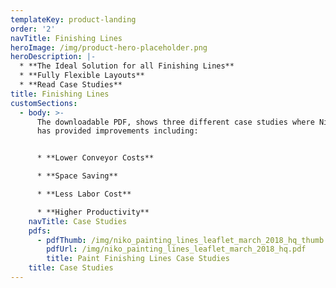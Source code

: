 ```yaml
---
templateKey: product-landing
order: '2'
navTitle: Finishing Lines
heroImage: /img/product-hero-placeholder.png
heroDescription: |-
  * **The Ideal Solution for all Finishing Lines**
  * **Fully Flexible Layouts**
  * **Read Case Studies**
title: Finishing Lines
customSections:
  - body: >-
      The downloadable PDF, shows three different case studies where NikoTrack
      has provided improvements including:


      * **Lower Conveyor Costs**

      * **Space Saving**

      * **Less Labor Cost**

      * **Higher Productivity**
    navTitle: Case Studies
    pdfs:
      - pdfThumb: /img/niko_painting_lines_leaflet_march_2018_hq_thumb.jpg
        pdfUrl: /img/niko_painting_lines_leaflet_march_2018_hq.pdf
        title: Paint Finishing Lines Case Studies
    title: Case Studies
---
```



